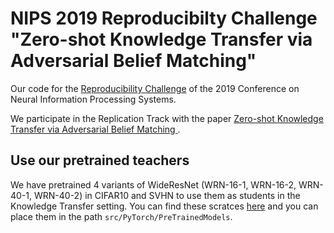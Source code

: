 # NIPS 2019 Reproducibilty Challenge "Zero-shot Knowledge Transfer via Adversarial Belief Matching"

Our code for the [Reproducibility Challenge](https://openreview.net/group?id=NeurIPS.cc/2019/Reproducibility_Challenge) of the 2019 Conference on Neural Information Processing Systems.

We participate in the Replication Track with the paper [Zero-shot Knowledge Transfer via Adversarial Belief Matching
](https://arxiv.org/abs/1905.09768). 

## Use our pretrained teachers

We have pretrained 4 variants of WideResNet (WRN-16-1, WRN-16-2, WRN-40-1, WRN-40-2) in CIFAR10 and SVHN to use them as students in the Knowledge Transfer setting. You can find these scratces [here](https://www.dropbox.com/sh/uy8qi0unr9n2ad7/AAD_cKvwwxVLvJZ2z8rZQgZ8a?dl=0) and you can place them in the path ```src/PyTorch/PreTrainedModels```. 

